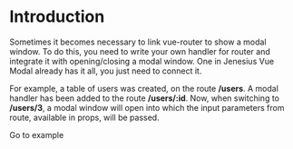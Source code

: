 # Introduction

Sometimes it becomes necessary to link vue-router to show a modal window. To 
do this, you need to write your own handler for router and integrate it with 
opening/closing a modal window. One in Jenesius Vue Modal already has it all,
you just need to connect it.

For example, a table of users was created, on the route **/users**. A modal handler
has been added to the route **/users/:id**. Now, when switching to **/users/3**, a 
modal window will open into which the input parameters from route, available 
in props, will be passed.

Go to example
